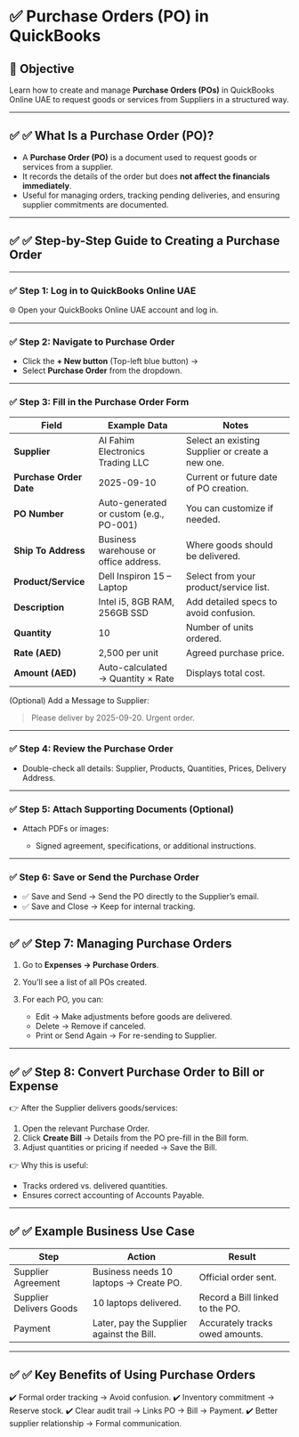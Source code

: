 # ✅ Purchase Orders (PO) in QuickBooks

## 🎯 **Objective**

Learn how to create and manage **Purchase Orders (POs)** in QuickBooks Online UAE to request goods or services from Suppliers in a structured way.

---

## ✅ ✅ What Is a Purchase Order (PO)?

* A **Purchase Order (PO)** is a document used to request goods or services from a supplier.
* It records the details of the order but does **not affect the financials immediately**.
* Useful for managing orders, tracking pending deliveries, and ensuring supplier commitments are documented.

---

## ✅ ✅ Step-by-Step Guide to Creating a Purchase Order

---

### ✅ Step 1: Log in to QuickBooks Online UAE

🌐 Open your QuickBooks Online UAE account and log in.

---

### ✅ Step 2: Navigate to Purchase Order

* Click the **+ New button** (Top-left blue button) →
* Select **Purchase Order** from the dropdown.

---

### ✅ Step 3: Fill in the Purchase Order Form

| Field                   | Example Data                            | Notes                                            |
| ----------------------- | --------------------------------------- | ------------------------------------------------ |
| **Supplier**            | Al Fahim Electronics Trading LLC        | Select an existing Supplier or create a new one. |
| **Purchase Order Date** | 2025-09-10                              | Current or future date of PO creation.           |
| **PO Number**           | Auto-generated or custom (e.g., PO-001) | You can customize if needed.                     |
| **Ship To Address**     | Business warehouse or office address.   | Where goods should be delivered.                 |
| **Product/Service**     | Dell Inspiron 15 – Laptop               | Select from your product/service list.           |
| **Description**         | Intel i5, 8GB RAM, 256GB SSD            | Add detailed specs to avoid confusion.           |
| **Quantity**            | 10                                      | Number of units ordered.                         |
| **Rate (AED)**          | 2,500 per unit                          | Agreed purchase price.                           |
| **Amount (AED)**        | Auto-calculated → Quantity × Rate       | Displays total cost.                             |

(Optional) Add a Message to Supplier:

> Please deliver by 2025-09-20. Urgent order.

---

### ✅ Step 4: Review the Purchase Order

* Double-check all details: Supplier, Products, Quantities, Prices, Delivery Address.

---

### ✅ Step 5: Attach Supporting Documents (Optional)

* Attach PDFs or images:

  * Signed agreement, specifications, or additional instructions.

---

### ✅ Step 6: Save or Send the Purchase Order

* ✅ Save and Send → Send the PO directly to the Supplier’s email.
* ✅ Save and Close → Keep for internal tracking.

---

## ✅ ✅ Step 7: Managing Purchase Orders

1. Go to **Expenses → Purchase Orders**.
2. You’ll see a list of all POs created.
3. For each PO, you can:

   * Edit → Make adjustments before goods are delivered.
   * Delete → Remove if canceled.
   * Print or Send Again → For re-sending to Supplier.

---

## ✅ ✅ Step 8: Convert Purchase Order to Bill or Expense

👉 After the Supplier delivers goods/services:

1. Open the relevant Purchase Order.
2. Click **Create Bill** → Details from the PO pre-fill in the Bill form.
3. Adjust quantities or pricing if needed → Save the Bill.

👉 Why this is useful:

* Tracks ordered vs. delivered quantities.
* Ensures correct accounting of Accounts Payable.

---

## ✅ ✅ Example Business Use Case

| Step                    | Action                                    | Result                          |
| ----------------------- | ----------------------------------------- | ------------------------------- |
| Supplier Agreement      | Business needs 10 laptops → Create PO.    | Official order sent.            |
| Supplier Delivers Goods | 10 laptops delivered.                     | Record a Bill linked to the PO. |
| Payment                 | Later, pay the Supplier against the Bill. | Accurately tracks owed amounts. |

---

## ✅ ✅ Key Benefits of Using Purchase Orders

✔️ Formal order tracking → Avoid confusion.
✔️ Inventory commitment → Reserve stock.
✔️ Clear audit trail → Links PO → Bill → Payment.
✔️ Better supplier relationship → Formal communication.

